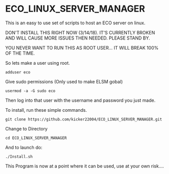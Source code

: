 # ECO_LINUX_SERVER_MANAGER
This is an easy to use set of scripts to host an ECO server on linux.


DON'T INSTALL THIS RIGHT NOW (3/14/18). IT'S CURRENTLY BROKEN AND WILL CAUSE MORE ISSUES THEN NEEDED. PLEASE STAND BY.


YOU NEVER WANT TO RUN THIS AS ROOT USER... IT WILL BREAK 100% OF THE TIME.

So lets make a user using root.

`adduser eco`

Give sudo permissions (Only used to make ELSM gobal)

`usermod -a -G sudo eco`

Then log into that user with the username and password you just made.

To install, run these simple commands.

`git clone https://github.com/kicker22004/ECO_LINUX_SERVER_MANAGER.git`

Change to Directory

`cd ECO_LINUX_SERVER_MANAGER`

And to launch do:

`./Install.sh`

This Program is now at a point where it can be used, use at your own risk....
